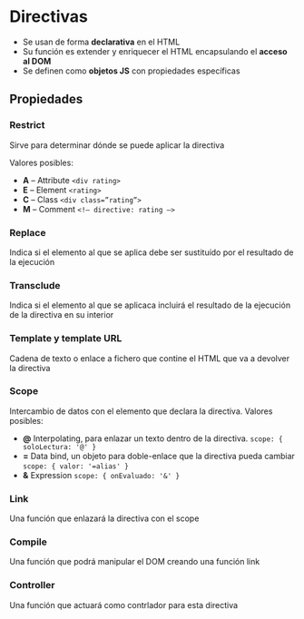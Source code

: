 Directivas
==========

- Se usan de forma **declarativa** en el HTML
- Su función es extender y enriquecer el HTML encapsulando el **acceso al DOM**
- Se definen como **objetos JS** con propiedades específicas

Propiedades
-----------

### Restrict
Sirve para determinar dónde se puede aplicar la directiva

Valores posibles:

 - **A** – Attribute ` <div rating> `
 - **E** – Element ` <rating> `
 - **C** – Class ` <div class=”rating”> `
 - **M** – Comment ` <!– directive: rating –> `

### Replace
Indica si el elemento al que se aplica debe ser sustituído por el resultado de la ejecución

### Transclude
Indica si el elemento al que se aplicaca incluirá el resultado de la ejecución de la directiva en su interior

### Template y template URL
Cadena de texto o enlace a fichero que contine el HTML que va a devolver la directiva

### Scope
Intercambio de datos con el elemento que declara la directiva.
Valores posibles:

 - **@** Interpolating, para enlazar un texto dentro de la directiva. ` scope: { soloLectura: '@' } `
 - **=** Data bind, un objeto para doble-enlace que la directiva pueda cambiar ` scope: { valor: '=alias' } `
 - **&** Expression `scope: { onEvaluado: '&' } `


### Link
Una función que enlazará la directiva con el scope

### Compile
Una función que podrá manipular el DOM creando una función link

### Controller
Una función que actuará como contrlador para esta directiva 
